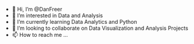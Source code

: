 - 👋 Hi, I’m @DanFreer
- 👀 I’m interested in Data and Analysis
- 🌱 I’m currently learning Data Analytics and Python
- 💞️ I’m looking to collaborate on Data Visualization and Analysis Projects
- 📫 How to reach me ...

<!---
DanFreer/DanFreer is a ✨ special ✨ repository because its `README.md` (this file) appears on your GitHub profile.
You can click the Preview link to take a look at your changes.
--->
